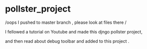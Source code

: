# pollster_project

/oops I pushed to master branch , please look at files there /

I fellowed a tutorial on Youtube and made this  djngo pollster project,

and then read about debug toolbar and added to this project .

